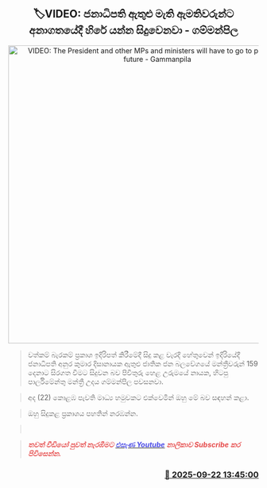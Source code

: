 <p align='center'><b><h2 align='center' title='VIDEO: The President and other MPs and ministers will have to go to prison in the future - Gammanpila'>🏷VIDEO: ජනාධිපති ඇතුළු මැති ඇමතිවරුන්ට අනාගතයේදී හිරේ යන්න සිදුවෙනවා - ගම්මන්පිල</h2></b></p>
<p align='center'><img src='https://helakuru.sgp1.cdn.digitaloceanspaces.com/esana/images/lib/gammanpila-jkoi.jpg' width='600' alt='VIDEO: The President and other MPs and ministers will have to go to prison in the future - Gammanpila'></p>

> වත්කම් බැරකම් ප්‍රකාශ ඉදිරිපත් කිරීමේදී සිදු කළ වැරදි හේතුවෙන් ඉදිරියේදී ජනාධිපති අනුර කුමාර දිසානායක ඇතුළු ජාතික ජන බලවේගයේ මන්ත්‍රීවරුන් 159 දෙනාට සිරගත වීමට සිදුවන බව පිවිතුරු හෙළ උරුමයේ නායක, හිටපු පාර්ලිමේන්තු මන්ත්‍රී උදය ගම්මන්පිල පවසනවා.

> අද (22) කොළඹ පැවති මාධ්‍ය හමුවකට එක්වෙමින් ඔහු මේ බව සඳහන් කළා.

> ඔහු සිදුකළ ප්‍රකාශය පහතින් නරඹන්න.

>  

> <span style='color:#e64d4d'><em><strong>තවත් වීඩියෝ පුවත් නැරඹීමට </strong></em></span><a href='https://youtube.com/@esanamedia?si=UZCWEZmqFcpzlvdV'><span style='color:#4d4de6'><em><strong>එසැණ Youtube</strong></em></span></a><span style='color:#e64d4d'><em><strong> නාලිකාව Subscribe කර පිවිසෙන්න.</strong></em></span>



<h3 align='right'><a href='https://www.helakuru.lk/esana/p/113861/'>📅 2025-09-22 13:45:00</a></h3>
